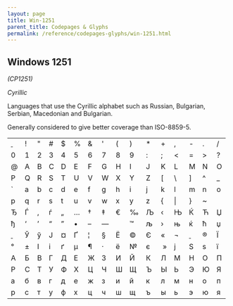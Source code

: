 ```yaml
---
layout: page
title: Win-1251
parent_title: Codepages & Glyphs
permalink: /reference/codepages-glyphs/win-1251.html
---
```


<div id="bpmbook" class="bpmbook" style="direction:ltr;">
<div class="topic_user_field">
<div id="U0">
<h2>Windows 1251</h2>
<p><i>(CP1251)</i></p>
<p><i>Cyrillic</i></p>
<p>Languages that use the <span class="mw-redirect">Cyrillic</span> alphabet such as Russian, Bulgarian, Serbian, Macedonian and Bulgarian.</p>
<p>Generally considered to give better coverage than ISO-8859-5.</p>
<table class="bpmClearC"> <tbody>
<tr>
<td style="text-decoration: underline">&nbsp;</td>
<td>!</td>
<td>"</td>
<td>#</td>
<td>$</td>
<td>%</td>
<td>&amp; 

</td>
<td>'</td>
<td>(</td>
<td>)</td>
<td>*</td>
<td>+</td>
<td>,</td>
<td>-</td>
<td>.</td>
<td>/</td>
</tr>
<tr>
<td>0</td>
<td>1</td>
<td>2</td>
<td>3</td>
<td>4</td>
<td>5</td>
<td>6</td>
<td>7</td>
<td>8</td>
<td>9</td>
<td>:</td>
<td>;</td>
<td>&lt;</td>
<td>=</td>
<td>&gt;</td>
<td>?</td>
</tr>
<tr>
<td>@</td>
<td>A</td>
<td>B</td>
<td>C</td>
<td>D</td>
<td>E</td>
<td>F</td>
<td>G</td>
<td>H</td>
<td>I</td>
<td>J</td>
<td>K</td>
<td>L</td>
<td>M</td>
<td>N</td>
<td>O</td>
</tr>
<tr>
<td>P</td>
<td>Q</td>
<td>R</td>
<td>S</td>
<td>T</td>
<td>U</td>
<td>V</td>
<td>W</td>
<td>X</td>
<td>Y</td>
<td>Z</td>
<td>[</td>
<td>\</td>
<td>]</td>
<td>^</td>
<td>_</td>
</tr>
<tr>
<td>`</td>
<td>a</td>
<td>b</td>
<td>c</td>
<td>d</td>
<td>e</td>
<td>f</td>
<td>g</td>
<td>h</td>
<td>i</td>
<td>j</td>
<td>k</td>
<td>l</td>
<td>m</td>
<td>n</td>
<td>o</td>
</tr>
<tr>
<td>p</td>
<td>q</td>
<td>r</td>
<td>s</td>
<td>t</td>
<td>u</td>
<td>v</td>
<td>w</td>
<td>x</td>
<td>y</td>
<td>z</td>
<td>{</td>
<td>|</td>
<td>}</td>
<td>~</td>
<td>&nbsp;</td>
</tr>
<tr>
<td>Ђ</td>
<td>Ѓ</td>
<td>‚</td>
<td>ѓ</td>
<td>„</td>
<td>…</td>
<td>†</td>
<td>‡</td>
<td>€</td>
<td>‰</td>
<td>Љ</td>
<td>‹</td>
<td class="pmhBottomCenter">Њ</td>
<td>Ќ</td>
<td>Ћ</td>
<td>Џ</td>
</tr>
<tr>
<td>ђ</td>
<td>‘</td>
<td>’</td>
<td>“</td>
<td>”</td>
<td>•</td>
<td>–</td>
<td>—</td>
<td>&nbsp;</td>
<td>™</td>
<td>љ</td>
<td>›</td>
<td>њ</td>
<td>ќ</td>
<td>ћ</td>
<td>џ</td>
</tr>
<tr>
<td style="text-decoration: underline">&nbsp;</td>
<td>Ў</td>
<td>ў</td>
<td>Ј</td>
<td>¤</td>
<td>Ґ</td>
<td>¦</td>
<td>§</td>
<td>Ё</td>
<td>©</td>
<td>Є</td>
<td>«</td>
<td>¬</td>
<td style="text-decoration: underline">&nbsp;</td>
<td>®</td>
<td>Ї</td>
</tr>
<tr>
<td>°</td>
<td>±</td>
<td>І</td>
<td>і</td>
<td>ґ</td>
<td>µ</td>
<td>¶</td>
<td>·</td>
<td>ё</td>
<td>№</td>
<td>є</td>
<td>&nbsp;»</td>
<td>ј</td>
<td>Ѕ</td>
<td>ѕ</td>
<td>ї</td>
</tr>
<tr>
<td>А</td>
<td>Б</td>
<td>В</td>
<td>Г</td>
<td>Д</td>
<td>Е</td>
<td>Ж</td>
<td>З</td>
<td>И</td>
<td>Й</td>
<td>К</td>
<td>Л</td>
<td>М</td>
<td>Н</td>
<td>О</td>
<td>П</td>
</tr>
<tr>
<td>Р</td>
<td>С</td>
<td>Т</td>
<td>У</td>
<td>Ф</td>
<td>Х</td>
<td>Ц</td>
<td>Ч</td>
<td>Ш</td>
<td>Щ</td>
<td>Ъ</td>
<td>Ы</td>
<td>Ь</td>
<td>Э</td>
<td>Ю</td>
<td>Я</td>
</tr>
<tr>
<td>а</td>
<td>б</td>
<td>в</td>
<td>г</td>
<td>д</td>
<td>е</td>
<td>ж</td>
<td>з</td>
<td>и</td>
<td>й</td>
<td>к</td>
<td>л</td>
<td>м</td>
<td>н</td>
<td>о</td>
<td>п</td>
</tr>
<tr>
<td>р</td>
<td>с</td>
<td>т</td>
<td>у</td>
<td>ф</td>
<td>х</td>
<td>ц</td>
<td>ч</td>
<td>ш</td>
<td>щ</td>
<td>ъ</td>
<td>ы</td>
<td>ь</td>
<td>э</td>
<td>ю</td>
<td>я</td>
</tr>
</tbody> </table>
<p>&nbsp;</p>
<p>&nbsp;</p>
</div>
</div>

